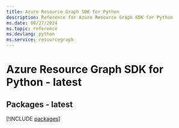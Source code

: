```yaml
---
title: Azure Resource Graph SDK for Python
description: Reference for Azure Resource Graph SDK for Python
ms.date: 08/27/2024
ms.topic: reference
ms.devlang: python
ms.service: resourcegraph
---
```

# Azure Resource Graph SDK for Python - latest
## Packages - latest
[!INCLUDE [packages](resource-graph-index.md)]